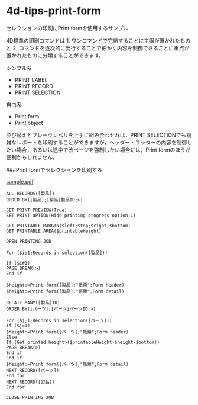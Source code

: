 # 4d-tips-print-form
セレクションの印刷にPrint formを使用するサンプル

4D標準の印刷コマンドは 1. ワンコマンドで完結することに主眼が置かれたものと 2. コマンドを逐次的に発行することで細かく内容を制御できることに重点が置かれたものに分類することができます。

シンプル系

* PRINT LABEL
* PRINT RECORD
* PRINT SELECTION

自由系

* Print form
* Print object

並び替えとブレークレベルを上手に組み合わせれば，PRINT SELECTIONでも複雑なレポートを印刷することができますが，ヘッダー・フッターの内容を制御したい場合，あるいは途中で改ページを強制したい場合には，Print formのほうが便利かもしれません。

###Print formでセレクションを印刷する

[sample.pdf](https://github.com/4D-JP/4d-tips-print-form/blob/master/sample.pdf)

```
ALL RECORDS([製品])
ORDER BY([製品];[製品]製品ID;>)

SET PRINT PREVIEW(True)
SET PRINT OPTION(Hide printing progress option;1)

GET PRINTABLE MARGIN($left;$top;$right;$bottom)
GET PRINTABLE AREA($printableHeight)

OPEN PRINTING JOB

For ($i;1;Records in selection([製品]))

If ($i#1)
PAGE BREAK(>)
End if 

$height:=Print form([製品];"帳票";Form header)
$height:=Print form([製品];"帳票";Form detail)

RELATE MANY([製品]ID)
ORDER BY([パーツ];[パーツ]パーツID;>)

For ($j;1;Records in selection([パーツ]))
If ($j=1)
$height:=Print form([パーツ];"帳票";Form header)
Else 
If (Get printed height>($printableHeight-$height-$bottom))
PAGE BREAK(>)
End if 
End if 
$height:=Print form([パーツ];"帳票";Form detail)
NEXT RECORD([パーツ])
End for 
NEXT RECORD([製品])
End for 

CLOSE PRINTING JOB
```


